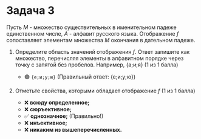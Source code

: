 # Задача 3

Пусть *M* - множество существительных в именительном падеже единственном числе, *A* - алфавит русского языка. Отображение *f* сопоставляет элементам множества *M* окончания в дательном падеже.

1.  Определите область значений отображения *f*. Ответ запишите как множество, перечисляя элементы в алфавитном порядке через точку с запятой без пробелов. Например, {а;и;я} (1 из 1 балла)
    * 🟢 `{е;и;у;ю}` (Правильный ответ: {е;и;у;ю})


2.  Отметьте свойства, которыми обладает отображение *f* (1 из 1 балла)
    * ❌ **всюду определенное;**
    * ❌ **сюръективное;**
    * ✅ **однозначное;** (Правильно!)
    * ❌ **инъективное;**
    * ❌ **никаким из вышеперечисленных.**
